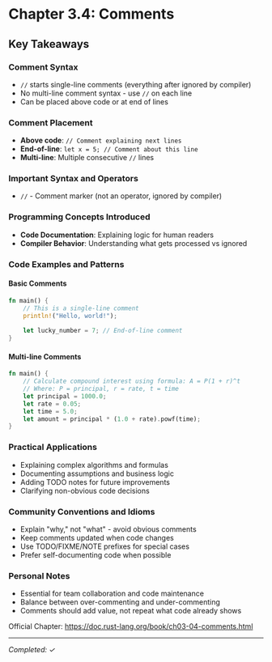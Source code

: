 # Chapter 3.4: Comments

## Key Takeaways

### Comment Syntax
- `//` starts single-line comments (everything after ignored by compiler)
- No multi-line comment syntax - use `//` on each line
- Can be placed above code or at end of lines

### Comment Placement
- **Above code**: `// Comment explaining next lines`
- **End-of-line**: `let x = 5; // Comment about this line`
- **Multi-line**: Multiple consecutive `//` lines

### Important Syntax and Operators
- `//` - Comment marker (not an operator, ignored by compiler)

### Programming Concepts Introduced
- **Code Documentation**: Explaining logic for human readers
- **Compiler Behavior**: Understanding what gets processed vs ignored

### Code Examples and Patterns

#### Basic Comments
```rust
fn main() {
    // This is a single-line comment
    println!("Hello, world!");
    
    let lucky_number = 7; // End-of-line comment
}
```

#### Multi-line Comments
```rust
fn main() {
    // Calculate compound interest using formula: A = P(1 + r)^t
    // Where: P = principal, r = rate, t = time
    let principal = 1000.0;
    let rate = 0.05;
    let time = 5.0;
    let amount = principal * (1.0 + rate).powf(time);
}
```

### Practical Applications
- Explaining complex algorithms and formulas
- Documenting assumptions and business logic
- Adding TODO notes for future improvements
- Clarifying non-obvious code decisions

### Community Conventions and Idioms
- Explain "why," not "what" - avoid obvious comments
- Keep comments updated when code changes
- Use TODO/FIXME/NOTE prefixes for special cases
- Prefer self-documenting code when possible

### Personal Notes
- Essential for team collaboration and code maintenance
- Balance between over-commenting and under-commenting
- Comments should add value, not repeat what code already shows

Official Chapter: https://doc.rust-lang.org/book/ch03-04-comments.html

---
*Completed: ✓*